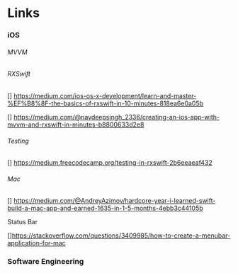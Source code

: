 # Links

### iOS

###### MVVM

###### RXSwift
[]
  https://medium.com/ios-os-x-development/learn-and-master-%EF%B8%8F-the-basics-of-rxswift-in-10-minutes-818ea6e0a05b

 [] https://medium.com/@navdeepsingh_2336/creating-an-ios-app-with-mvvm-and-rxswift-in-minutes-b8800633d2e8

###### Testing

 [] https://medium.freecodecamp.org/testing-in-rxswift-2b6eeaeaf432

###### Mac

[] https://medium.com/@AndreyAzimov/hardcore-year-i-learned-swift-build-a-mac-app-and-earned-1635-in-1-5-months-4ebb3c44105b

Status Bar

[]https://stackoverflow.com/questions/3409985/how-to-create-a-menubar-application-for-mac

### Software Engineering
